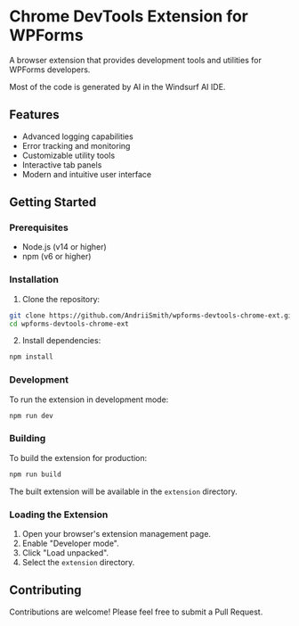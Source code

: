 # Chrome DevTools Extension for WPForms

A browser extension that provides development tools and utilities for WPForms developers.

Most of the code is generated by AI in the Windsurf AI IDE.

## Features

- Advanced logging capabilities
- Error tracking and monitoring
- Customizable utility tools
- Interactive tab panels
- Modern and intuitive user interface

## Getting Started

### Prerequisites

- Node.js (v14 or higher)
- npm (v6 or higher)

### Installation

1. Clone the repository:
```bash
git clone https://github.com/AndriiSmith/wpforms-devtools-chrome-ext.git
cd wpforms-devtools-chrome-ext
```

2. Install dependencies:
```bash
npm install
```

### Development

To run the extension in development mode:

```bash
npm run dev
```

### Building

To build the extension for production:

```bash
npm run build
```

The built extension will be available in the `extension` directory.

### Loading the Extension

1. Open your browser's extension management page.
2. Enable "Developer mode".
3. Click "Load unpacked".
4. Select the `extension` directory.

## Contributing

Contributions are welcome! Please feel free to submit a Pull Request.
